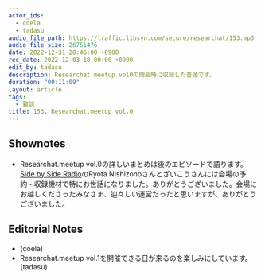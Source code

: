 ```yaml
---
actor_ids:
  - coela
  - tadasu
audio_file_path: https://traffic.libsyn.com/secure/researchat/153.mp3 
audio_file_size: 26751476
date: 2022-12-31 20:46:00 +0900
rec_date: 2022-12-03 18:00:00 +0900
edit_by: tadasu
description: Researchat.meetup vol0の閉会時に収録した音源です。
duration: "00:11:09"
layout: article
tags:
  - 雑談
title: 153. Researchat.meetup vol.0
---
```


## Shownotes
- Researchat.meetup vol.0の詳しいまとめは後のエピソードで語ります。[Side by Side Radio](https://sidebysideradio.libsyn.com/)のRyota Nishizonoさんとざいこうさんには会場の予約・収録機材で特にお世話になりました。ありがとうございました。会場にお越しくださったみなさま、辿々しい運営だったと思いますが、ありがとうございました。

## Editorial Notes
- (coela)
- Researchat.meetup vol.1を開催できる日が来るのを楽しみにしています。(tadasu)


